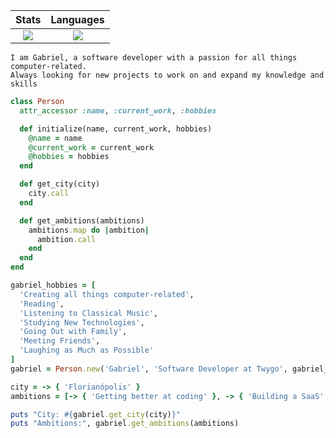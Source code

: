 <div align="center">
  
  |   Stats   |   Languages    |
  | :---: | :---: |
  | <a href=""> <img align="center" src="https://github-readme-stats-sigma-five.vercel.app/api?username=gxolivei&theme=react&bg_color=00000000&hide_border=true"/> </a> | <a href=""> <img align="center" src="https://github-readme-stats-sigma-five.vercel.app/api/top-langs/?username=gxolivei&layout=compact&theme=react&&bg_color=00000000&hide_border=true"/> </a> |

</div>

```
I am Gabriel, a software developer with a passion for all things computer-related.
Always looking for new projects to work on and expand my knowledge and skills
```

```ruby
class Person
  attr_accessor :name, :current_work, :hobbies

  def initialize(name, current_work, hobbies)
    @name = name
    @current_work = current_work
    @hobbies = hobbies
  end

  def get_city(city)
    city.call
  end

  def get_ambitions(ambitions)
    ambitions.map do |ambition|
      ambition.call
    end
  end
end
```

```ruby
gabriel_hobbies = [
  'Creating all things computer-related',
  'Reading', 
  'Listening to Classical Music', 
  'Studying New Technologies', 
  'Going Out with Family', 
  'Meeting Friends', 
  'Laughing as Much as Possible'
]
gabriel = Person.new('Gabriel', 'Software Developer at Twygo', gabriel_hobbies)

city = -> { 'Florianópolis' }
ambitions = [-> { 'Getting better at coding' }, -> { 'Building a SaaS' }, -> { 'Expanding knowledge' }]
```

```ruby
puts "City: #{gabriel.get_city(city)}"
puts "Ambitions:", gabriel.get_ambitions(ambitions)
```
